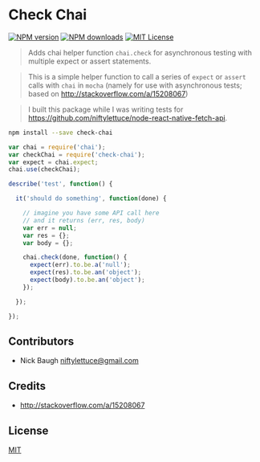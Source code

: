 
# Check Chai

[![NPM version][npm-image]][npm-url]
[![NPM downloads][npm-downloads]][npm-url]
[![MIT License][license-image]][license-url]

> Adds chai helper function `chai.check` for asynchronous testing with multiple expect or assert statements.

> This is a simple helper function to call a series of `expect` or `assert` calls with `chai` in `mocha` (namely for use with asynchronous tests; based on <http://stackoverflow.com/a/15208067>)

> I built this package while I was writing tests for <https://github.com/niftylettuce/node-react-native-fetch-api>.

```bash
npm install --save check-chai
```

```js
var chai = require('chai');
var checkChai = require('check-chai');
var expect = chai.expect;
chai.use(checkChai);

describe('test', function() {

  it('should do something', function(done) {

    // imagine you have some API call here
    // and it returns (err, res, body)
    var err = null;
    var res = {};
    var body = {};

    chai.check(done, function() {
      expect(err).to.be.a('null');
      expect(res).to.be.an('object');
      expect(body).to.be.an('object');
    });

  });

});
```


## Contributors

* Nick Baugh <niftylettuce@gmail.com>


## Credits

* <http://stackoverflow.com/a/15208067>


## License

[MIT][license-url]


[license-image]: http://img.shields.io/badge/license-MIT-blue.svg?style=flat
[license-url]: LICENSE
[npm-image]: http://img.shields.io/npm/v/check-chai.svg?style=flat
[npm-url]: https://npmjs.org/package/check-chai
[npm-downloads]: http://img.shields.io/npm/dm/check-chai.svg?style=flat
